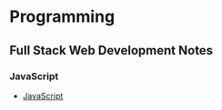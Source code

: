 # Programming

## Full Stack Web Development Notes

### JavaScript

- [JavaScript](./topics/javascript.md) 